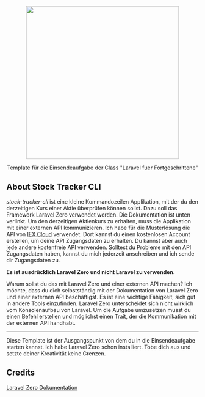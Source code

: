 <p align="center"><a href="https://www.webmasters-fernakademie.de"><img src="https://www.webmasters-fernakademie.de/images/wfa_img/logo-wfa.png?1571290125" width="400"></a></p>
<p align="center">
Template für die Einsendeaufgabe der Class "Laravel fuer Fortgeschrittene"
</p>

## About Stock Tracker CLI 
*stock-tracker-cli* ist eine kleine Kommandozeilen Applikation, mit der du den derzeitigen Kurs einer Aktie überprüfen können sollst. Dazu soll das Framework Laravel Zero verwendet werden. Die Dokumentation ist unten verlinkt. Um den derzeitigen Aktienkurs zu erhalten, muss die Applikation mit einer externen API kommunizieren.  Ich habe für die Musterlösung die API von [IEX Cloud](https://iexcloud.io/) verwendet. Dort kannst du einen kostenlosen Account erstellen, um deine API Zugangsdaten zu erhalten. Du kannst aber auch jede andere kostenfreie API verwenden. Solltest du Probleme mit den API Zugangsdaten haben, kannst du mich jederzeit anschreiben und ich sende dir Zugangsdaten zu. 

**Es ist ausdrücklich Laravel Zero und nicht Laravel zu verwenden.**

Warum sollst du das mit Laravel Zero und einer externen API machen? 
Ich möchte, dass du dich selbstständig mit der Dokumentation von Laravel Zero und einer externen API beschäftigst. Es ist eine wichtige Fähigkeit, sich gut in andere Tools einzufinden. 
Laravel Zero unterscheidet sich nicht wirklich vom Konsolenaufbau von Laravel. 
Um die Aufgabe umzusetzen musst du einen Befehl erstellen und möglichst einen Trait, der die Kommunikation mit der externen API handhabt. 

---

Diese Template ist der Ausgangspunkt von dem du in die Einsendeaufgabe starten kannst. Ich habe Laravel Zero schon installiert. Tobe dich aus und setzte deiner Kreativität keine Grenzen.  


## Credits
[Laravel Zero Dokumentation](https://laravel-zero.com/docs/introduction/)
